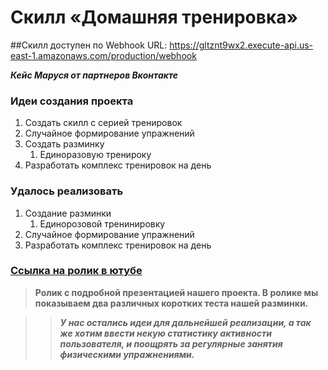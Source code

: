 # Cкилл «Домашняя тренировка»

##Скилл доступен по Webhook URL: https://gltznt9wx2.execute-api.us-east-1.amazonaws.com/production/webhook

***Кейс Маруся от партнеров Вконтакте***

### Идеи создания проекта
1. Создать скилл с серией тренировок
2. Случайное формирование упражнений
3. Создать разминку
    1. Единоразовую тренироку
4. Разработать комплекс тренировок на день 


### Удалось реализовать
1. Создание разминки
    1. Единорозовой тренинировку
2. Случайное формирование упражнений
3. Разработать комплекс тренировок на день 


### [Ссылка на ролик в ютубе](https://www.youtube.com/watch?v=qxt3VQHsCpw&feature=emb_title 'Сслыка на видеоролик с презентацией')
> **Ролик с подробной презентацией нашего проекта. В ролике мы показываем два различных коротких теста нашей разминки.**

>> ***У нас остались идеи для дальнейшей реализации, а так же хотим ввести некую статистику активности пользователя, и поощрять за регулярные занятия физическими упражнениями.***